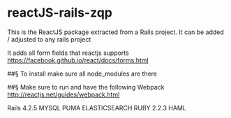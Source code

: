# reactJS-rails-zqp

This is the ReactJS package extracted from a Rails project. It can be added / adjusted to any rails project

It adds all form fields that reactjs supports 
https://facebook.github.io/react/docs/forms.html


##§ To install make sure all node_modules are there


##§ Make sure to run and have the following
Webpack
http://reactjs.net/guides/webpack.html

Rails 4.2.5
MYSQL
PUMA
ELASTICSEARCH
RUBY 2.2.3
HAML
## 
